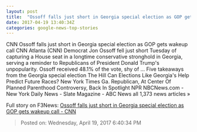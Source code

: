 ```yaml
---
layout: post
title:  "Ossoff falls just short in Georgia special election as GOP gets wakeup call - CNN"
date: 2017-04-19 13:40:34Z
categories: google-news-top-stories
---
```


CNN Ossoff falls just short in Georgia special election as GOP gets wakeup call CNN Atlanta (CNN) Democrat Jon Ossoff fell just short Tuesday of capturing a House seat in a longtime conservative stronghold in Georgia, serving a reminder to Republicans of President Donald Trump's unpopularity. Ossoff received 48.1% of the vote, shy of ... Five takeaways from the Georgia special election The Hill Can Elections Like Georgia's Help Predict Future Races? New York Times Ga. Republican, At Center Of Planned Parenthood Controversy, Back In Spotlight NPR NBCNews.com - New York Daily News - Slate Magazine - ABC News all 1,373 news articles »


Full story on F3News: [Ossoff falls just short in Georgia special election as GOP gets wakeup call - CNN](http://www.f3nws.com/n/zhsKzE)

> Posted on: Wednesday, April 19, 2017 6:40:34 PM
